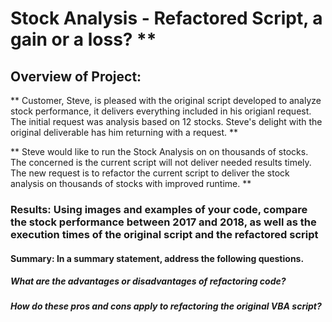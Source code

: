 # Stock Analysis - Refactored Script, a gain or a loss?  **  

## Overview of Project:  

** Customer, Steve, is pleased with the original script developed to analyze stock performance, it delivers everything included in his origianl request.  The initial request was analysis based on 12 stocks.  Steve's delight with the original deliverable has him returning with a request.  **

** Steve would like to run the Stock Analysis on on thousands of stocks. The concerned is the current script will not deliver needed results timely.  The new request is to refactor the current script to deliver the stock analysis on thousands of stocks with improved runtime.  **  

### **Results:**  Using images and examples of your code, compare the stock performance between 2017 and 2018, as well as the execution times of the original script and the refactored script 

#### **Summary:**   In a summary statement, address the following questions.
##### What are the advantages or disadvantages of refactoring code?
##### How do these pros and cons apply to refactoring the original VBA script?
